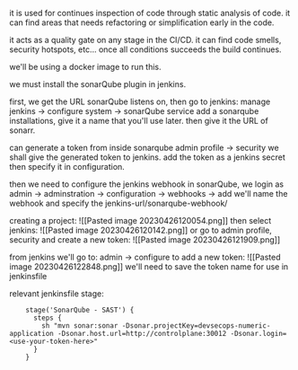 it is used for continues inspection of code through static analysis of code.
it can find areas that needs refactoring or simplification early in the code.

it acts as a quality gate on any stage in the CI/CD. it can find code smells, security hotspots, etc... once all conditions succeeds the build continues.

we'll be using a docker image to run this.

we must install the sonarQube plugin in jenkins.

first, we get the URL sonarQube listens on, then go to jenkins:
manage jenkins -> configure system -> sonarQube service
add a sonarqube installations, give it a name that you'll use later. then give it the URL of sonarr.

can generate a token from inside sonarqube admin profile -> security
we shall give the generated token to jenkins.
add the token as a jenkins secret then specify it in configuration.

then we need to configure the jenkins webhook in sonarQube,
we login as admin -> adminstration -> configuration -> webhooks -> add
we'll name the webhook and specify the jenkins-url/sonarqube-webhook/



creating a project:
![[Pasted image 20230426120054.png]]
then select jenkins:
![[Pasted image 20230426120142.png]]
or go to admin profile, security and create a new token:
![[Pasted image 20230426121909.png]]

from jenkins we'll go to:
admin -> configure
to add a new token:
![[Pasted image 20230426122848.png]]
we'll need to save the token name for use in jenkinsfile



relevant jenkinsfile stage:
```jenkinsfile
    stage('SonarQube - SAST') {
      steps {
        sh "mvn sonar:sonar -Dsonar.projectKey=devsecops-numeric-application -Dsonar.host.url=http://controlplane:30012 -Dsonar.login=<use-your-token-here>"
      }
    }
```
